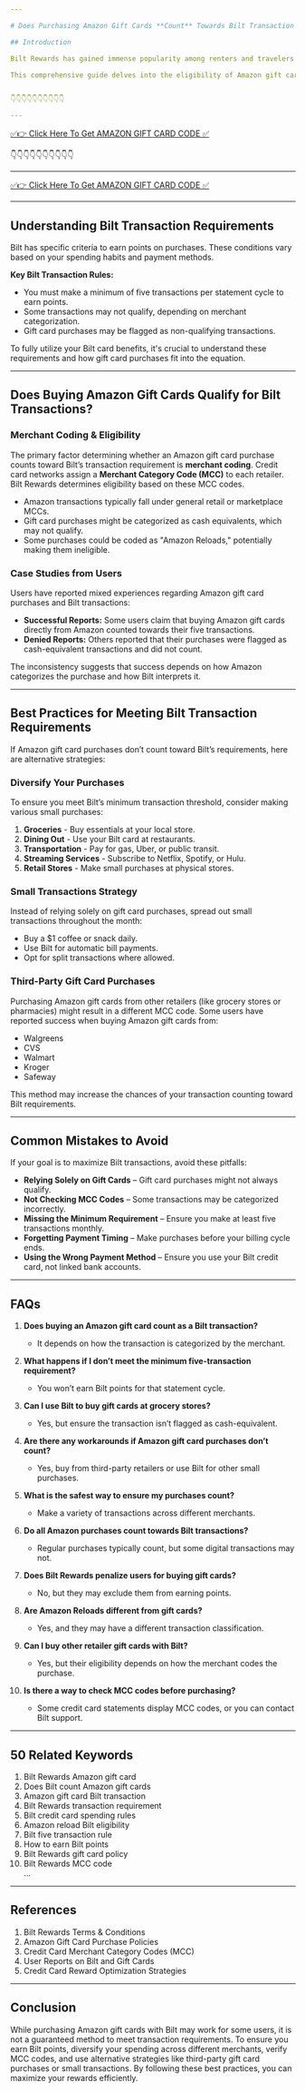 ```yaml
---

# Does Purchasing Amazon Gift Cards **Count** Towards Bilt Transaction Requirement? (Updated)

## Introduction

Bilt Rewards has gained immense popularity among renters and travelers due to its unique ability to earn points on rent payments. However, users often explore different spending methods to meet transaction requirements and maximize rewards. One common question is whether purchasing Amazon gift cards qualifies for Bilt transaction requirements.

This comprehensive guide delves into the eligibility of Amazon gift card purchases for Bilt transaction criteria. We also cover related topics, including potential workarounds, best practices, and how to optimize your Bilt transactions efficiently.


👇👇👇👇👇👇👇👇👇👇

---
```


[✅👉 Click Here To Get AMAZON GIFT CARD CODE ✅](https://therewardgate.com/free-amazon-code/)


👇👇👇👇👇👇👇👇👇👇

---

[✅👉 Click Here To Get AMAZON GIFT CARD CODE ✅](https://therewardgate.com/free-amazon-code/)


---

## Understanding Bilt Transaction Requirements

Bilt has specific criteria to earn points on purchases. These conditions vary based on your spending habits and payment methods.

**Key Bilt Transaction Rules:**

- You must make a minimum of five transactions per statement cycle to earn points.
- Some transactions may not qualify, depending on merchant categorization.
- Gift card purchases may be flagged as non-qualifying transactions.

To fully utilize your Bilt card benefits, it's crucial to understand these requirements and how gift card purchases fit into the equation.

---

## Does Buying Amazon Gift Cards Qualify for Bilt Transactions?

### Merchant Coding & Eligibility

The primary factor determining whether an Amazon gift card purchase counts toward Bilt’s transaction requirement is **merchant coding**. Credit card networks assign a **Merchant Category Code (MCC)** to each retailer. Bilt Rewards determines eligibility based on these MCC codes.

- Amazon transactions typically fall under general retail or marketplace MCCs.
- Gift card purchases might be categorized as cash equivalents, which may not qualify.
- Some purchases could be coded as "Amazon Reloads," potentially making them ineligible.

### Case Studies from Users

Users have reported mixed experiences regarding Amazon gift card purchases and Bilt transactions:

- **Successful Reports:** Some users claim that buying Amazon gift cards directly from Amazon counted towards their five transactions.
- **Denied Reports:** Others reported that their purchases were flagged as cash-equivalent transactions and did not count.

The inconsistency suggests that success depends on how Amazon categorizes the purchase and how Bilt interprets it.

---

## Best Practices for Meeting Bilt Transaction Requirements

If Amazon gift card purchases don’t count toward Bilt’s requirements, here are alternative strategies:

### Diversify Your Purchases

To ensure you meet Bilt’s minimum transaction threshold, consider making various small purchases:

1. **Groceries** - Buy essentials at your local store.
2. **Dining Out** - Use your Bilt card at restaurants.
3. **Transportation** - Pay for gas, Uber, or public transit.
4. **Streaming Services** - Subscribe to Netflix, Spotify, or Hulu.
5. **Retail Stores** - Make small purchases at physical stores.

### Small Transactions Strategy

Instead of relying solely on gift card purchases, spread out small transactions throughout the month:

- Buy a \$1 coffee or snack daily.
- Use Bilt for automatic bill payments.
- Opt for split transactions where allowed.

### Third-Party Gift Card Purchases

Purchasing Amazon gift cards from other retailers (like grocery stores or pharmacies) might result in a different MCC code. Some users have reported success when buying Amazon gift cards from:

- Walgreens
- CVS
- Walmart
- Kroger
- Safeway

This method may increase the chances of your transaction counting toward Bilt requirements.

---

## Common Mistakes to Avoid

If your goal is to maximize Bilt transactions, avoid these pitfalls:

- **Relying Solely on Gift Cards** – Gift card purchases might not always qualify.
- **Not Checking MCC Codes** – Some transactions may be categorized incorrectly.
- **Missing the Minimum Requirement** – Ensure you make at least five transactions monthly.
- **Forgetting Payment Timing** – Make purchases before your billing cycle ends.
- **Using the Wrong Payment Method** – Ensure you use your Bilt credit card, not linked bank accounts.

---

## FAQs

1. **Does buying an Amazon gift card count as a Bilt transaction?**

   - It depends on how the transaction is categorized by the merchant.

2. **What happens if I don’t meet the minimum five-transaction requirement?**

   - You won’t earn Bilt points for that statement cycle.

3. **Can I use Bilt to buy gift cards at grocery stores?**

   - Yes, but ensure the transaction isn’t flagged as cash-equivalent.

4. **Are there any workarounds if Amazon gift card purchases don’t count?**

   - Yes, buy from third-party retailers or use Bilt for other small purchases.

5. **What is the safest way to ensure my purchases count?**

   - Make a variety of transactions across different merchants.

6. **Do all Amazon purchases count towards Bilt transactions?**

   - Regular purchases typically count, but some digital transactions may not.

7. **Does Bilt Rewards penalize users for buying gift cards?**

   - No, but they may exclude them from earning points.

8. **Are Amazon Reloads different from gift cards?**

   - Yes, and they may have a different transaction classification.

9. **Can I buy other retailer gift cards with Bilt?**

   - Yes, but their eligibility depends on how the merchant codes the purchase.

10. **Is there a way to check MCC codes before purchasing?**

    - Some credit card statements display MCC codes, or you can contact Bilt support.

---

## 50 Related Keywords

1. Bilt Rewards Amazon gift card
2. Does Bilt count Amazon gift cards
3. Amazon gift card Bilt transaction
4. Bilt Rewards transaction requirement
5. Bilt credit card spending rules
6. Amazon reload Bilt eligibility
7. Bilt five transaction rule
8. How to earn Bilt points
9. Bilt Rewards gift card policy
10. Bilt Rewards MCC code\
    ...

---

## References

1. Bilt Rewards Terms & Conditions
2. Amazon Gift Card Purchase Policies
3. Credit Card Merchant Category Codes (MCC)
4. User Reports on Bilt and Gift Cards
5. Credit Card Reward Optimization Strategies

---

## Conclusion

While purchasing Amazon gift cards with Bilt may work for some users, it is not a guaranteed method to meet transaction requirements. To ensure you earn Bilt points, diversify your spending across different merchants, verify MCC codes, and use alternative strategies like third-party gift card purchases or small transactions. By following these best practices, you can maximize your rewards efficiently.

